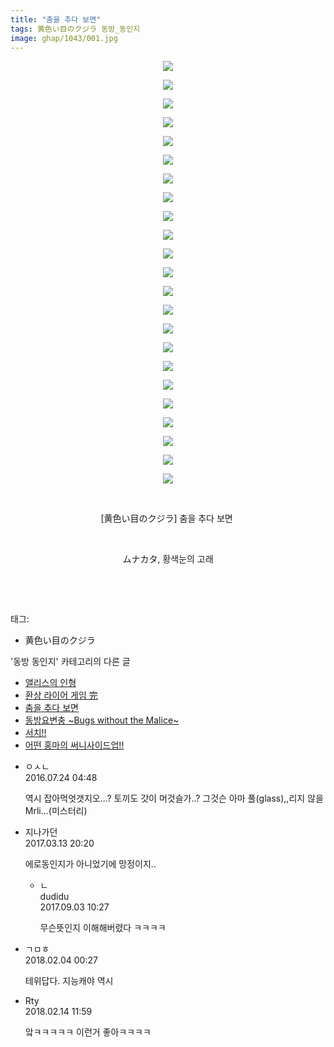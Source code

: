```yaml
---
title: "춤을 추다 보면"
tags: 黄色い目のクジラ 동방_동인지
image: ghap/1043/001.jpg
---
```

<div class="article">
<p style="text-align: center; clear: none; float: none;"><img src="{{ site.nasurl }}/ghap/1043/001.jpg"/></p>
<p style="text-align: center; clear: none; float: none;"><img src="{{ site.nasurl }}/ghap/1043/002.jpg"/></p>
<p style="text-align: center; clear: none; float: none;"><img src="{{ site.nasurl }}/ghap/1043/003.jpg"/></p>
<p style="text-align: center; clear: none; float: none;"><img src="{{ site.nasurl }}/ghap/1043/004.jpg"/></p>
<p style="text-align: center; clear: none; float: none;"><img src="{{ site.nasurl }}/ghap/1043/005.jpg"/></p>
<p style="text-align: center; clear: none; float: none;"><img src="{{ site.nasurl }}/ghap/1043/006.jpg"/></p>
<p style="text-align: center; clear: none; float: none;"><img src="{{ site.nasurl }}/ghap/1043/007.jpg"/></p>
<p style="text-align: center; clear: none; float: none;"><img src="{{ site.nasurl }}/ghap/1043/008.jpg"/></p>
<p style="text-align: center; clear: none; float: none;"><img src="{{ site.nasurl }}/ghap/1043/009.jpg"/></p>
<p style="text-align: center; clear: none; float: none;"><img src="{{ site.nasurl }}/ghap/1043/010.jpg"/></p>
<p style="text-align: center; clear: none; float: none;"><img src="{{ site.nasurl }}/ghap/1043/011.jpg"/></p>
<p style="text-align: center; clear: none; float: none;"><img src="{{ site.nasurl }}/ghap/1043/012.jpg"/></p>
<p style="text-align: center; clear: none; float: none;"><img src="{{ site.nasurl }}/ghap/1043/013.jpg"/></p>
<p style="text-align: center; clear: none; float: none;"><img src="{{ site.nasurl }}/ghap/1043/014.jpg"/></p>
<p style="text-align: center; clear: none; float: none;"><img src="{{ site.nasurl }}/ghap/1043/015.jpg"/></p>
<p style="text-align: center; clear: none; float: none;"><img src="{{ site.nasurl }}/ghap/1043/016.jpg"/></p>
<p style="text-align: center; clear: none; float: none;"><img src="{{ site.nasurl }}/ghap/1043/017.jpg"/></p>
<p style="text-align: center; clear: none; float: none;"><img src="{{ site.nasurl }}/ghap/1043/018.jpg"/></p>
<p style="text-align: center; clear: none; float: none;"><img src="{{ site.nasurl }}/ghap/1043/019.jpg"/></p>
<p style="text-align: center; clear: none; float: none;"><img src="{{ site.nasurl }}/ghap/1043/020.jpg"/></p>
<p style="text-align: center; clear: none; float: none;"><img src="{{ site.nasurl }}/ghap/1043/021.jpg"/></p>
<p style="text-align: center; clear: none; float: none;"><img src="{{ site.nasurl }}/ghap/1043/022.jpg"/></p>
<p style="text-align: center; clear: none; float: none;"><img src="{{ site.nasurl }}/ghap/1043/023.jpg"/></p>
<p style="text-align: center; clear: none; float: none;"><br/></p>
<p style="text-align: center; clear: none; float: none;">[黄色い目のクジラ] 춤을 추다 보면 </p>
<p style="text-align: center; clear: none; float: none;"><br/></p>
<p style="text-align: center; clear: none; float: none;">ムナカタ, 황색눈의 고래</p>
<p style="text-align: center; clear: none; float: none;"><br/></p>
<p><br/></p>
</div><div class="tagTrail">
<p>태그: </p>
<ul>
<li>黄色い目のクジラ</li>
</ul>
</div><div class="another">
<p>'동방 동인지' 카테고리의 다른 글</p>
<ul>
<li><a href="/2016-07-23-ghap_1046">앨리스의 인형</a></li>
<li><a href="/2016-07-23-ghap_1044">환상 라이어 게임 完</a></li>
<li><a href="/2016-07-23-ghap_1043">춤을 추다 보면</a></li>
<li><a href="/2016-07-23-ghap_1042">동방요변충 ~Bugs without the Malice~</a></li>
<li><a href="/2016-07-23-ghap_1041">서치!!</a></li>
<li><a href="/2016-07-23-ghap_1040">어떤 홍마의 써니사이드업!!</a></li>
</ul>
</div><div class="cb_module cb_fluid">
<div class="cb_wrt cb_profile">
<div class="comment">
<ul>
<li class="cb_thumb_off" id="comment14763825">
<div class="cb_comment_area">
<div class="cb_info_area">
<div class="cb_section">
<span class="cb_nick_name">ㅇㅅㄴ</span>
</div>
<div class="cb_section">
<span class="cb_date">2016.07.24 04:48 </span>
</div>
</div>
<div class="cb_dsc_comment">
<p class="cb_dsc">
											역시 잡아먹엇갯지오...? 토끼도 갓이 머것슬가..? 그것슨 아마 풀(glass),,리지 않을 Mrli...(미스터리)
										</p>
</div>
</div></li>
<li class="cb_thumb_off" id="comment14938727">
<div class="cb_comment_area">
<div class="cb_info_area">
<div class="cb_section">
<span class="cb_nick_name">지나가던</span>
</div>
<div class="cb_section">
<span class="cb_date">2017.03.13 20:20 </span>
</div>
</div>
<div class="cb_dsc_comment">
<p class="cb_dsc">
											에로동인지가 아니었기에 망정이지..
										</p>
</div>
<ul>
<li class="cb_thumb_off" id="comment15075041">
<span class="cb_bu_subnode">ㄴ</span>
<div class="cb_comment_area">
<div class="cb_info_area">
<div class="cb_section">
<span class="cb_nick_name">dudidu</span>
</div>
<div class="cb_section">
<span class="cb_date">2017.09.03 10:27 </span>
</div>
</div>
<div class="cb_dsc_comment">
<p class="cb_dsc">
																무슨뜻인지 이해해버렸다 ㅋㅋㅋㅋ
															</p>
</div>
</div>
</li>
</ul>
</div></li>
<li class="cb_thumb_off" id="comment15191247">
<div class="cb_comment_area">
<div class="cb_info_area">
<div class="cb_section">
<span class="cb_nick_name">ㄱㅁㅎ</span>
</div>
<div class="cb_section">
<span class="cb_date">2018.02.04 00:27 </span>
</div>
</div>
<div class="cb_dsc_comment">
<p class="cb_dsc">
											테위답다. 지능캐야 역시
										</p>
</div>
</div></li>
<li class="cb_thumb_off" id="comment15199517">
<div class="cb_comment_area">
<div class="cb_info_area">
<div class="cb_section">
<span class="cb_nick_name">Rty</span>
</div>
<div class="cb_section">
<span class="cb_date">2018.02.14 11:59 </span>
</div>
</div>
<div class="cb_dsc_comment">
<p class="cb_dsc">
											앜ㅋㅋㅋㅋㅋ 이런거 좋아ㅋㅋㅋㅋ
										</p>
</div>
</div></li>
</ul>
</div>
</div><!-- commentList close -->
</div>